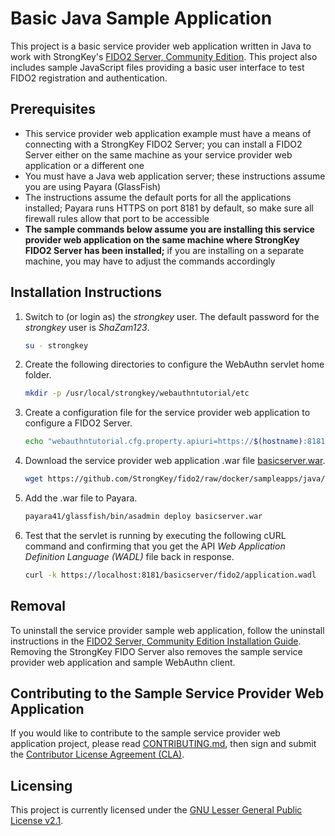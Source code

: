 # Basic Java Sample Application
This project is a basic service provider web application written in Java to work with StrongKey's [FIDO2 Server, Community Edition](https://github.com/StrongKey/fido2). This project also includes sample JavaScript files providing a basic user interface to test FIDO2 registration and authentication.

## Prerequisites

- This service provider web application example must have a means of connecting with a StrongKey FIDO2 Server; you can install a FIDO2 Server either on the same machine as your service provider web application or a different one
- You must have a Java web application server; these instructions assume you are using Payara (GlassFish)
- The instructions assume the default ports for all the applications installed; Payara runs HTTPS on port 8181 by default, so make sure all firewall rules allow that port to be accessible
- **The sample commands below assume you are installing this service provider web application on the same machine where StrongKey FIDO2 Server has been installed;** if you are installing on a separate machine, you may have to adjust the commands accordingly

## Installation Instructions

1. Switch to (or login as) the _strongkey_ user. The default password for the _strongkey_ user is _ShaZam123_.

    ```sh
    su - strongkey
    ```

2. Create the following directories to configure the WebAuthn servlet home folder.

    ```sh
    mkdir -p /usr/local/strongkey/webauthntutorial/etc
    ```

3. Create a configuration file for the service provider web application to configure a FIDO2 Server.

    ```sh
    echo "webauthntutorial.cfg.property.apiuri=https://$(hostname):8181" > /usr/local/strongkey/webauthntutorial/etc/webauthntutorial-configuration.properties
    ```

4. Download the service provider web application .war file [basicserver.war](https://github.com/StrongKey/fido2/raw/master/sampleapps/java/basic/basicserver.war).

    ```sh
    wget https://github.com/StrongKey/fido2/raw/docker/sampleapps/java/basic/basicserver.war
    ```

5. Add the .war file to Payara.

    ```sh
    payara41/glassfish/bin/asadmin deploy basicserver.war
    ```

6. Test that the servlet is running by executing the following cURL command and confirming that you get the API _Web Application Definition Language (WADL)_ file back in response.

    ```sh
    curl -k https://localhost:8181/basicserver/fido2/application.wadl
    ```


## Removal

To uninstall the service provider sample web application, follow the uninstall instructions in the [FIDO2 Server, Community Edition Installation Guide](https://github.com/StrongKey/fido2/blob/master/docs/Installation_Guide_Linux.md#removal). Removing the StrongKey FIDO Server also removes the sample service provider web application and sample WebAuthn client.

## Contributing to the Sample Service Provider Web Application 

If you would like to contribute to the sample service provider web application project, please read [CONTRIBUTING.md](https://github.com/StrongKey/fido2/blob/master/CONTRIBUTING.md), then sign and submit the [Contributor License Agreement (CLA)](https://cla-assistant.io/StrongKey/FIDO-Server).

## Licensing
This project is currently licensed under the [GNU Lesser General Public License v2.1](https://github.com/StrongKey/relying-party-java/blob/master/LICENSE).
